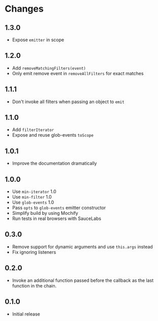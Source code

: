 # Changes

## 1.3.0

- Expose `emitter` in scope

## 1.2.0

- Add `removeMatchingFilters(event)`
- Only emit remove event in `removeAllFilters` for exact matches

## 1.1.1

- Don't invoke all filters when passing an object to `emit`

## 1.1.0

- Add `filterIterator`
- Expose and reuse glob-events `toScope`

## 1.0.1

- Improve the documentation dramatically

## 1.0.0

- Use `min-iterator` 1.0
- Use `min-filter` 1.0
- Use `glob-events` 1.0
- Pass `opts` to `glob-events` emitter constructor
- Simplify build by using Mochify
- Run tests in real browsers with SauceLabs

## 0.3.0

- Remove support for dynamic arguments and use `this.args` instead
- Fix ignoring listeners

## 0.2.0

- Invoke an additional function passed before the callback as the last function
  in the chain.

## 0.1.0

- Initial release
